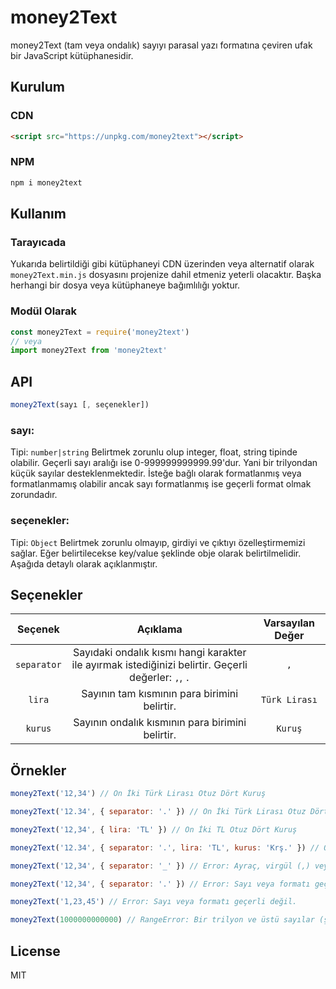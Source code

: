 # money2Text

money2Text (tam veya ondalık) sayıyı parasal yazı formatına çeviren ufak bir JavaScript kütüphanesidir.

## Kurulum

### CDN

```html
<script src="https://unpkg.com/money2text"></script>
```

### NPM

```sh
npm i money2text
```

## Kullanım

### Tarayıcada

Yukarıda belirtildiği gibi kütüphaneyi CDN üzerinden veya alternatif olarak `money2Text.min.js` dosyasını projenize dahil etmeniz yeterli olacaktır. Başka herhangi bir dosya veya kütüphaneye bağımlılığı yoktur.

### Modül Olarak

```javascript
const money2Text = require('money2text')
// veya
import money2Text from 'money2text'
```

## API

```javascript
money2Text(sayı [, seçenekler])
```

### sayı:

Tipi: `number|string`
Belirtmek zorunlu olup integer, float, string tipinde olabilir. Geçerli sayı aralığı ise 0-999999999999.99'dur. Yani bir trilyondan küçük sayılar desteklenmektedir. İsteğe bağlı olarak formatlanmış veya formatlanmamış olabilir ancak sayı formatlanmış ise geçerli format olmak zorundadır.

### seçenekler:

Tipi: `Object`
Belirtmek zorunlu olmayıp, girdiyi ve çıktıyı özelleştirmemizi sağlar. Eğer belirtilecekse key/value şeklinde obje olarak belirtilmelidir. Aşağıda detaylı olarak açıklanmıştır.

## Seçenekler

|   Seçenek   |                                              Açıklama                                               | Varsayılan Değer |
| :---------: | :-------------------------------------------------------------------------------------------------: | :--------------: |
| `separator` | Sayıdaki ondalık kısmı hangi karakter ile ayırmak istediğinizi belirtir. Geçerli değerler: `,`, `.` |       `,`        |
|   `lira`    |                            Sayının tam kısmının para birimini belirtir.                             |  `Türk Lirası`   |
|   `kurus`   |                          Sayının ondalık kısmının para birimini belirtir.                           |     `Kuruş`      |

## Örnekler

```javascript
money2Text('12,34') // On İki Türk Lirası Otuz Dört Kuruş

money2Text('12.34', { separator: '.' }) // On İki Türk Lirası Otuz Dört Kuruş

money2Text('12,34', { lira: 'TL' }) // On İki TL Otuz Dört Kuruş

money2Text('12.34', { separator: '.', lira: 'TL', kurus: 'Krş.' }) // On İki TL Otuz Dört Krş.

money2Text('12,34', { separator: '_' }) // Error: Ayraç, virgül (,) veya nokta (.) olmalıdır.

money2Text('12,34', { separator: '.' }) // Error: Sayı veya formatı geçerli değil.

money2Text('1,23,45') // Error: Sayı veya formatı geçerli değil.

money2Text(1000000000000) // RangeError: Bir trilyon ve üstü sayılar (şimdilik) desteklenmemektedir.
```

## License

MIT
